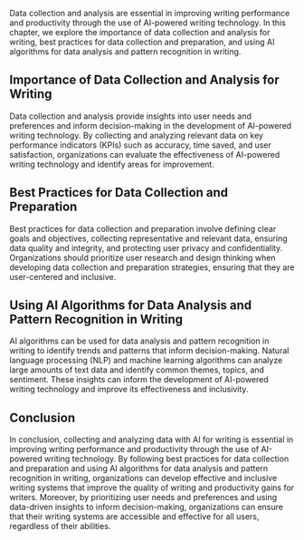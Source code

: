 

Data collection and analysis are essential in improving writing performance and productivity through the use of AI-powered writing technology. In this chapter, we explore the importance of data collection and analysis for writing, best practices for data collection and preparation, and using AI algorithms for data analysis and pattern recognition in writing.

Importance of Data Collection and Analysis for Writing
------------------------------------------------------

Data collection and analysis provide insights into user needs and preferences and inform decision-making in the development of AI-powered writing technology. By collecting and analyzing relevant data on key performance indicators (KPIs) such as accuracy, time saved, and user satisfaction, organizations can evaluate the effectiveness of AI-powered writing technology and identify areas for improvement.

Best Practices for Data Collection and Preparation
--------------------------------------------------

Best practices for data collection and preparation involve defining clear goals and objectives, collecting representative and relevant data, ensuring data quality and integrity, and protecting user privacy and confidentiality. Organizations should prioritize user research and design thinking when developing data collection and preparation strategies, ensuring that they are user-centered and inclusive.

Using AI Algorithms for Data Analysis and Pattern Recognition in Writing
------------------------------------------------------------------------

AI algorithms can be used for data analysis and pattern recognition in writing to identify trends and patterns that inform decision-making. Natural language processing (NLP) and machine learning algorithms can analyze large amounts of text data and identify common themes, topics, and sentiment. These insights can inform the development of AI-powered writing technology and improve its effectiveness and inclusivity.

Conclusion
----------

In conclusion, collecting and analyzing data with AI for writing is essential in improving writing performance and productivity through the use of AI-powered writing technology. By following best practices for data collection and preparation and using AI algorithms for data analysis and pattern recognition in writing, organizations can develop effective and inclusive writing systems that improve the quality of writing and productivity gains for writers. Moreover, by prioritizing user needs and preferences and using data-driven insights to inform decision-making, organizations can ensure that their writing systems are accessible and effective for all users, regardless of their abilities.
